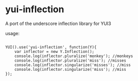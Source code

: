 yui-inflection
==============

A port of the underscore inflection library for YUI3

usage:
```

YUI().use('yui-inflection', function(Y){
	var inflector = new Y.Inflection();
	console.log(inflector.pluralize('monkey'); //monkeys
	console.log(inflector.pluralize('miss'); //misses
	console.log(inflector.singularize('misses'); //miss
	console.log(inflector.singularize('miss'); //miss
});
```
